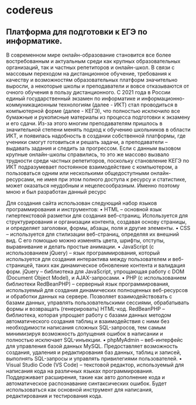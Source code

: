 # codereus
## Платформа для подготовки к ЕГЭ по информатике.
В современном мире онлайн-образование становится все более востребованным и актуальным среди как крупных образовательных организаций, так и частных репетиторов и онлайн-школ. В связи с массовым переходом на дистанционное обучение, требования к качеству и возможностям образовательных платформ значительно выросли, а некоторые школы и преподаватели и вовсе отказываются от очного обучения в пользу дистанционного.
С 2021 года в России единый государственный экзамен по информатике и информационно-коммуникационным технологиям (далее - ИКТ) стал проводиться в компьютерной форме (далее - КЕГЭ), что полностью исключило все бумажные и рукописные материалы из процесса подготовки к экзамену и его сдачи. Из-за этого многим преподавателям пришлось в значительной степени менять подход к обучению школьников в области ИКТ, и появилась надобность  в создании собственной платформы, где ученики смогут готовиться и решать задачи, а преподаватели – выдавать задания и следить за прогрессом. Если с данным вызовом крупные онлайн-школы справились, то это же массово вызвало трудности среди частных репетиторов, поскольку становление КЕГЭ по ИКТ подразумевает постоянное взаимодействие с компьютером, а пользоваться одним или несколькими общедоступными онлайн-ресурсами, не имея при этом полного доступа к ресурсу и статистике, может оказаться неудобным и нецелесообразным.
Именно поэтому мною и был разработан данный ресурс


Для создания сайта использован следующий набор языков программирования и инструментов:
•	HTML – основной язык гипертекстовой разметки для создания веб-страниц. Используется для структурирования и организации контента, создавая основу страницы, и определяет заголовки, формы, абзацы, поля и другие элементы.
•	CSS – используется для  стилизации веб-страниц, определяя их внешний вид. С его помощью можно изменять цвета, шрифты, отступы, выравнивание и делать простые анимации.
•	JavaScript (с использованием jQuery) – язык программирования, который используется для создания интерактива между пользователем и веб-страницей, таких как динамическое обновление контента и валидация форм. jQuery – библиотека для JavaScript, упрощающая работу с DOM (Document Object Model), и AJAX-запросами.
•	PHP (с использованием библиотеки RedBeanPHP) – серверный язык программирования, используемый для создания динамических полноценных веб-ресурсов и обработки данных на сервере. Позволяет взаимодействовать с базами данных, управлять пользовательскими сессиями, обрабатывать формы и возвращать (генерировать) HTML-код. RedBeanPHP – библиотека, которая упрощает работу с базами данных методом автоматического создания таблиц и взаимодействия с ними без необходимости написания сложных SQL-запросов, тем самым минимизируя возможность допущения ошибок в написании и полностью исключает SQL-инъекции.
•	phpMyAdmin – веб-интерфейс для управления базой данных MySQL. Предоставляет возможность создания, удаления и редактирования баз данных, таблиц и записей, выполнять SQL-запросы и управлять привилегиями пользователей.
•	Visual Studio Code (VS Code) – текстовой редактор, используемый для написания кода на различных языках программирования. Поддерживает расширения, такие как авто дополнение кода и автоматическое распознавание синтаксических ошибок. Будет использоваться как основной инструмент для написания, редактирования и тестирования кода.


